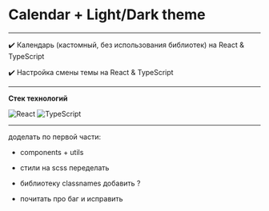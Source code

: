 # **Calendar + Light/Dark theme**  


---


✔️ Календарь (кастомный, без использования библиотек) на React & TypeScript


✔️ Настройка смены темы на React & TypeScript


---

**Стек технологий**

![React](https://img.shields.io/badge/react-%2320232a.svg?style=for-the-badge&logo=react&logoColor=%2361DAFB)   ![TypeScript](https://img.shields.io/badge/typescript-%23007ACC.svg?style=for-the-badge&logo=typescript&logoColor=white)


---


доделать по первой части:


- components + utils 


- стили на scss переделать


- библиотеку classnames добавить ?


- почитать про баг и исправить

